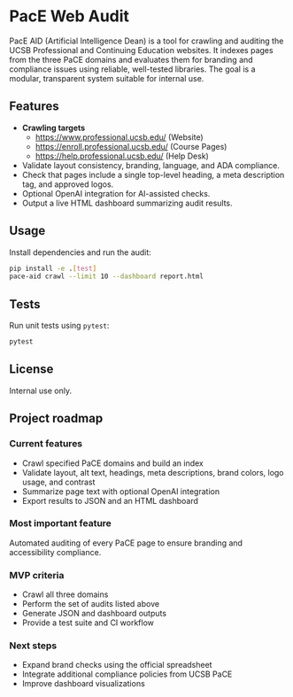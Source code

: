 # PacE Web Audit

PacE AID (Artificial Intelligence Dean) is a tool for crawling and auditing the UCSB Professional and Continuing Education websites. It indexes pages from the three PaCE domains and evaluates them for branding and compliance issues using reliable, well-tested libraries. The goal is a modular, transparent system suitable for internal use.

## Features
- **Crawling targets**
  - https://www.professional.ucsb.edu/ (Website)
  - https://enroll.professional.ucsb.edu/ (Course Pages)
  - https://help.professional.ucsb.edu/ (Help Desk)
- Validate layout consistency, branding, language, and ADA compliance.
- Check that pages include a single top-level heading, a meta description tag, and approved logos.
- Optional OpenAI integration for AI-assisted checks.
- Output a live HTML dashboard summarizing audit results.

## Usage
Install dependencies and run the audit:
```bash
pip install -e .[test]
pace-aid crawl --limit 10 --dashboard report.html
```

## Tests
Run unit tests using `pytest`:
```bash
pytest
```

## License
Internal use only.

## Project roadmap

### Current features
- Crawl specified PaCE domains and build an index
- Validate layout, alt text, headings, meta descriptions, brand colors, logo usage, and contrast
- Summarize page text with optional OpenAI integration
- Export results to JSON and an HTML dashboard

### Most important feature
Automated auditing of every PaCE page to ensure branding and accessibility compliance.

### MVP criteria
- Crawl all three domains
- Perform the set of audits listed above
- Generate JSON and dashboard outputs
- Provide a test suite and CI workflow

### Next steps
- Expand brand checks using the official spreadsheet
- Integrate additional compliance policies from UCSB PaCE
- Improve dashboard visualizations
